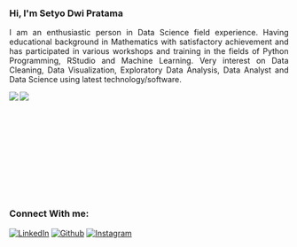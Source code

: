 ### Hi, I'm Setyo Dwi Pratama

<p align="justify"> I am an enthusiastic person in Data Science field experience. Having educational background in Mathematics with satisfactory achievement and has participated in various workshops and training in the fields of Python Programming, RStudio and Machine Learning. 
Very interest on Data Cleaning, Data Visualization, Exploratory Data Analysis, Data Analyst and Data Science using latest technology/software.
</p>
  
<img align='left' src = "https://github-readme-stats.vercel.app/api?username=setyo-dwi-pratama&show_icons=true&show_icons=true&title_color=fff&icon_color=0BB7F3&text_color=9f9f9f&bg_color=151515&line_height=25">  

<img align='left' src = "https://github-readme-stats.vercel.app/api/top-langs/?username=setyo-dwi-pratama&show_icons=true&show_icons=true&title_color=fff&icon_color=0BB7F3&text_color=9f9f9f&bg_color=151515">

<br>
<br>
<br>
<br>
<br>
<br>
<br>
<br>
<br>
<br>
<br>

### Connect With me:

<p>
  <a href="https://www.linkedin.com/in/setyo-dwi-pratama-9352071a5/" target="_blank"><img alt="LinkedIn" src="https://img.shields.io/badge/linkedin-%230077B5.svg?&style=for-the-badge&logo=linkedin&logoColor=white" /></a>
  <a href="https://github.com/setyo-dwi-pratama" target="_blank"><img alt="Github" src="https://img.shields.io/badge/GitHub-%2312100E.svg?&style=for-the-badge&logo=Github&logoColor=white" /></a>
  <a href="https://www.instagram.com/tyo_pratama_/" target="_blank"><img alt="Instagram" src="https://img.shields.io/badge/Instagram-%231DA1F2.svg?&style=for-the-badge&logo=Instagram&logoColor=white" /></a>
</p>


<!--
**setyo-dwi-pratama/setyo-dwi-pratama** is a ✨ _special_ ✨ repository because its `README.md` (this file) appears on your GitHub profile.

Here are some ideas to get you started:

- 🔭 I’m currently working on ...
- 🌱 I’m currently learning ...
- 👯 I’m looking to collaborate on ...
- 🤔 I’m looking for help with ...
- 💬 Ask me about ...
- 📫 How to reach me: ...
- 😄 Pronouns: ...
- ⚡ Fun fact: ...
-->
